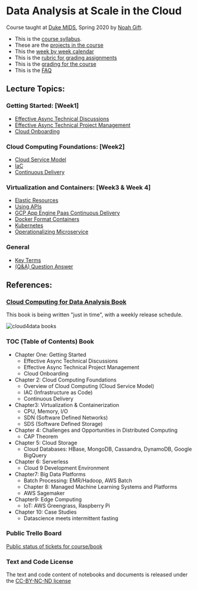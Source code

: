 # Data Analysis at Scale in the Cloud

Course taught at [Duke MIDS](https://datascience.duke.edu/noah-gift), Spring 2020 by [Noah Gift](https://www.noahgift.com/).  

* This is the [course syllabus](https://noahgift.github.io/cloud-data-analysis-at-scale/syllabus).
* These are the [projects in the course](https://noahgift.github.io/cloud-data-analysis-at-scale/projects)
* This the [week by week calendar](https://noahgift.github.io/cloud-data-analysis-at-scale/calendar)
* This is the [rubric for grading assignments](https://noahgift.github.io/cloud-data-analysis-at-scale/rubric)
* This is the [grading for the course](https://noahgift.github.io/cloud-data-analysis-at-scale/grading)
* This is the [FAQ](https://noahgift.github.io/cloud-data-analysis-at-scale/faq)

## Lecture Topics:

### Getting Started: [Week1]

* [Effective Async Technical Discussions](https://noahgift.github.io/cloud-data-analysis-at-scale/topics/effective-async-technical-discussions)
* [Effective Async Technical Project Management](https://noahgift.github.io/cloud-data-analysis-at-scale/topics/effective-async-technical-project-management)
* [Cloud Onboarding](https://noahgift.github.io/cloud-data-analysis-at-scale/topics/cloud-onboarding)

### Cloud Computing Foundations: [Week2]

* [Cloud Service Model](https://noahgift.github.io/cloud-data-analysis-at-scale/topics/cloud-service-model)
* [IaC](https://noahgift.github.io/cloud-data-analysis-at-scale/topics/iac)
* [Continuous Delivery](https://noahgift.github.io/cloud-data-analysis-at-scale/topics/continuous-delivery)

### Virtualization and Containers: [Week3 & Week 4]

* [Elastic Resources](https://noahgift.github.io/cloud-data-analysis-at-scale/topics/elastic-resources)
* [Using APIs](https://noahgift.github.io/cloud-data-analysis-at-scale/topics/using-apis)
* [GCP App Engine Paas Continuous Delivery](https://noahgift.github.io/cloud-data-analysis-at-scale/topics/paas-continuous-delivery)
* [Docker Format Containers](https://noahgift.github.io/cloud-data-analysis-at-scale/topics/docker-format-containers)
* [Kubernetes](https://noahgift.github.io/cloud-data-analysis-at-scale/topics/kubernetes)
* [Operationalizing Microservice](https://noahgift.github.io/cloud-data-analysis-at-scale/topics/operationalizing-microservice)

### General

* [Key Terms](https://noahgift.github.io/cloud-data-analysis-at-scale/topics/key-terms)
* [(Q&A) Question Answer](https://noahgift.github.io/cloud-data-analysis-at-scale/topics/Question-Answer)

## References:

### [Cloud Computing for Data Analysis Book](https://leanpub.com/cloud4data)
This book is being written "just in time", with a weekly release schedule.

![cloud4data books](https://d2sofvawe08yqg.cloudfront.net/cloud4data/hero2x?1578933644)

### TOC (Table of Contents) Book

* Chapter One: Getting Started
  - Effective Async Technical Discussions
  - Effective Async Technical Project Management
  - Cloud Onboarding
* Chapter 2: Cloud Computing Foundations
  - Overview of Cloud Computing (Cloud Service Model)
  - IAC (Infrastructure as Code)
  - Continuous Delivery
* Chapter3: Virtualization & Containerization
  - CPU, Memory, I/O
  - SDN (Software Defined Networks)
  - SDS (Software Defined Storage)
* Chapter 4: Challenges and Opportunities in Distributed Computing
  - CAP Theorem
* Chapter 5: Cloud Storage
  - Cloud Databases: HBase, MongoDB, Cassandra, DynamoDB, Google BigQuery
* Chapter 6: Serverless
  - Cloud 9 Development Environment
* Chapter7: Big Data Platforms
  - Batch Processing: EMR/Hadoop, AWS Batch
  - Chapter 8: Managed Machine Learning Systems and Platforms
  - AWS Sagemaker
* Chapter9: Edge Computing
  - IoT: AWS Greengrass, Raspberry Pi
* Chapter 10: Case Studies
  - Datascience meets intermittent fasting
  
### Public Trello Board
[Public status of tickets for course/book](https://trello.com/b/wh69p8jr/cloud4data-course)

### Text and Code License
The text and code content of notebooks and documents is released under the [CC-BY-NC-ND license](https://github.com/noahgift/cloud-data-analysis-at-scale/blob/master/license.md)



